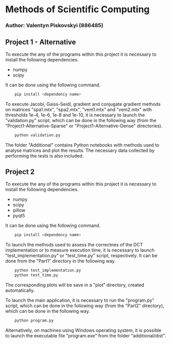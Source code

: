 # Methods of Scientific Computing 
### Author: Valentyn Piskovskyi (886485)

## Project 1 - Alternative

To execute the any of the programs within this project it is necessary to install the following dependencies. 

- numpy
- scipy

It can be done using the following command.

```bash
    pip install <dependency name>
```

To execute Jacobi, Gaiss-Seidl, gradient and conjugate gradient methods on matrices "spa1.mtx", "spa2.mtx", "vem1.mtx" and "vem2.mtx" with thresholds 1e-4, 1e-6, 1e-8 and 1e-10, it is necessary to launch the "validation.py" script, which can be done in the following way (from the "Project1-Alternative-Sparse" or "Project1-Alternative-Dense" directories).

```bash
    python validation.py
```

The folder "Additional" contains Python notebooks with methods used to analyse matrices and plot the results. The necessary data collected by performing the tests is also included.

## Project 2

To execute the any of the programs within this project it is necessary to install the following dependencies. 

- numpy
- scipy
- pillow
- pyqt5

It can be done using the following command.

```bash
    pip install <dependency name>
```

To launch the methods used to assess the correctnes of the DCT implementation or to measure execution time, it is necessary to launch "test_implementation.py" or "test_time.py" script, respectively. It can be done from the "Part1" directory in the following way. 

```bash
    python test_implementation.py
    python test_time.py
```

The corresponding plots will be save in a "plot" directory, created automatically.

To launch the main application, it is necessary to run the "program.py" script, which can be done in the following way (from the "Part2" directory), which can be done in the following way.

```bash
    python program.py
```

Alternatively, on machines using Windows operating system, it is possible to launch the executable file "program.exe" from the folder "additional/dist".